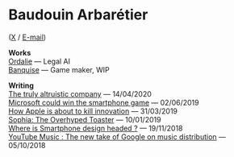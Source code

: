 # Baudouin Arbarétier
([X](https://x.com/b_arbaretier) / [E-mail](mailto:baudouin@ordalie.com))


**Works**  
[Ordalie](https://ordalie.com) — Legal AI  
[Banquise](https://banquise.app) — Game maker, WIP


**Writing**  
[The truly altruistic company](writing/altruistic-company.md) — 14/04/2020  
[Microsoft could win the smartphone game](writing/microsoft-phone.md) — 02/06/2019  
[How Apple is about to kill innovation](writing/apple-kills.md) — 31/03/2019  
[Sophia: The Overhyped Toaster](writing/sophia-toaster.md) — 10/01/2019  
[Where is Smartphone design headed ?](writing/smartphone-design.md) — 19/11/2018  
[YouTube Music : The new take of Google on music distribution](writing/youtube-music.md) — 05/10/2018  
